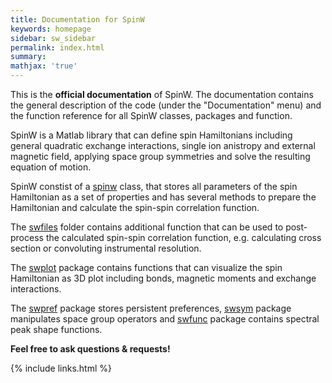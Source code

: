 ```yaml
---
title: Documentation for SpinW
keywords: homepage
sidebar: sw_sidebar
permalink: index.html
summary:
mathjax: 'true'
---
```


This is the **official documentation** of SpinW. The documentation contains the general description of the code (under the "Documentation" menu) and the function reference for all SpinW classes, packages and function.

SpinW is a Matlab library that can define spin Hamiltonians including general quadratic exchange interactions, single ion anistropy and external magnetic field, applying space group symmetries and solve the resulting equation of motion.

SpinW constist of a [spinw](spinw) class, that stores all parameters of the spin Hamiltonian as a set of properties and has several methods to prepare the Hamiltonian and calculate the spin-spin correlation function.

The [swfiles](swfiles) folder contains additional function that can be used to post-process the calculated spin-spin correlation function, e.g. calculating cross section or convoluting instrumental resolution.

The [swplot](swplot) package contains functions that can visualize the spin Hamiltonian as 3D plot including bonds, magnetic moments and exchange interactions.

The [swpref](swpref) package stores persistent preferences, [swsym](swsym) package manipulates space group operators and [swfunc](swfunc) package contains spectral peak shape functions.

**Feel free to ask questions & requests!**


{% include links.html %}